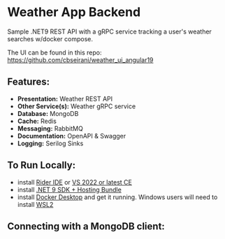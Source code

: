 # Weather App Backend
Sample .NET9 REST API with a gRPC service tracking a user's weather searches w/docker compose.

The UI can be found in this repo: https://github.com/cbseirani/weather_ui_angular19

## Features:
  - __Presentation:__ Weather REST API
  - __Other Service(s):__ Weather gRPC service
  - __Database:__ MongoDB
  - __Cache:__ Redis
  - __Messaging:__ RabbitMQ
  - __Documentation:__ OpenAPI & Swagger
  - __Logging:__ Serilog Sinks

## To Run Locally: 
  - install [Rider IDE](https://www.jetbrains.com/rider/) or [VS 2022 or latest CE](https://visualstudio.microsoft.com/vs/community/) 
  - install [.NET 9 SDK + Hosting Bundle](https://dotnet.microsoft.com/en-us/download/dotnet/9.0)
  - install [Docker Desktop](https://www.docker.com/products/docker-desktop/) and get it running. Windows users will need to install [WSL2](https://learn.microsoft.com/en-us/windows/wsl/install)

## Connecting with a MongoDB client: 

